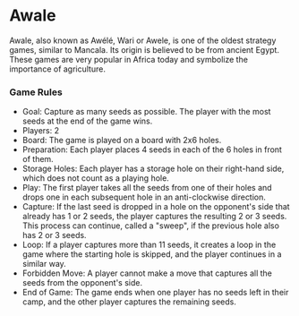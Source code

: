 # Awale

Awale, also known as Awélé, Wari or Awele, is one of the oldest strategy games, similar to Mancala. Its origin is believed to be from ancient Egypt. These games are very popular in Africa today and symbolize the importance of agriculture.

### Game Rules

- Goal: Capture as many seeds as possible. The player with the most seeds at the end of the game wins.
- Players: 2
- Board: The game is played on a board with 2x6 holes.
- Preparation: Each player places 4 seeds in each of the 6 holes in front of them.
- Storage Holes: Each player has a storage hole on their right-hand side, which does not count as a playing hole.
- Play: The first player takes all the seeds from one of their holes and drops one in each subsequent hole in an anti-clockwise direction.
- Capture: If the last seed is dropped in a hole on the opponent's side that already has 1 or 2 seeds, the player captures the resulting 2 or 3 seeds. This process can continue, called a "sweep", if the previous hole also has 2 or 3 seeds.
- Loop: If a player captures more than 11 seeds, it creates a loop in the game where the starting hole is skipped, and the player continues in a similar way.
- Forbidden Move: A player cannot make a move that captures all the seeds from the opponent's side.
- End of Game: The game ends when one player has no seeds left in their camp, and the other player captures the remaining seeds.
